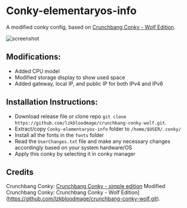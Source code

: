 # Conky-elementaryos-info
A modified conky config, based on [Crunchbang Conky - Wolf Edition](https://github.com/lzkbloodmage/crunchbang-conky-wolf.git).

![screenshot](./screenshot.png)

## Modifications:
- Added CPU model
- Modified storage display to show used space
- Added gateway, local IP, and public IP for both IPv4 and IPv6

## Installation Instructions:
- Download release file or clone repo `git clone https://github.com/lzkbloodmage/crunchbang-conky-wolf.git`.
- Extract/copy `Conky-elementaryos-info` folder to `/home/$USER/.conky/`
- Install all the fonts in the `fonts` folder
- Read the `UserChanges.txt` file and make any necessary changes accordingly based on your system hardware/OS 
- Apply this conky by selecting it in conky manager

## Credits
Crunchbang Conky: [Crunchbang Conky - simple edition](https://www.deviantart.com/willydleonm/art/Crunchbang-conky-simple-edition-710325640)
Modified Crunchbang Conky: Crunchbang Conky - Wolf Edition](https://github.com/lzkbloodmage/crunchbang-conky-wolf.git).
